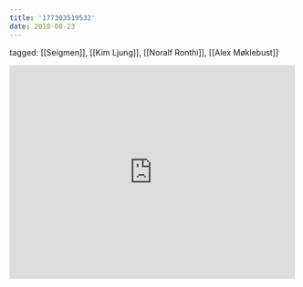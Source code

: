 ```yaml
---
title: '177303519532'
date: 2018-08-23
---
```

tagged: [[Seigmen]], [[Kim Ljung]], [[Noralf Ronthi]], [[Alex Møklebust]]
<iframe allow="accelerometer; autoplay; clipboard-write; encrypted-media; gyroscope; picture-in-picture" allowfullscreen="" frameborder="0" height="375" id="youtube_iframe" src="https://www.youtube.com/embed/sMeHf65_aIQ?feature=oembed&amp;enablejsapi=1&amp;origin=https://safe.txmblr.com&amp;wmode=opaque" width="500"></iframe>